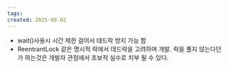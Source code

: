 ```yaml
---
tags: 
created: 2025-08-02
---
```

- wait()사용시 시간 제한 걸어서 데드락 방지 가능 함
- ReentrantLock 같은 명시적 락에서 데드락을 고려하며 개발. 락을 풀지 않는다던가 하는것은 개발자 관점에서 초보적 실수로 치부 될 수 있다.